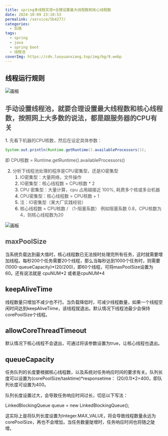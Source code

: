 ```yaml
---
title: spring多线程实现+合理设置最大线程数和核心线程数
date: 2024-10-09 23:10:53
permalink: /service/5b4277/
categories:
  - 后端
tags:
  - spring
  - java
  - spring boot
  - 线程池
coverImg: https://cdn.luoyuanxiang.top/img/bg/9.webp
---
```

<h2 id="f2uP7">线程运行规则</h2>

![画板](https://cdn.luoyuanxiang.top/img/cd69692de94f79a594b2bf1619a0ed09.jpeg)

<h2 id="articleContentId"><font style="color:rgb(79, 79, 79);">手动设置线程池，就要合理设置最大线程数和核心线程数，按照网上大多数的说法，都是跟服务器的CPU有关</font></h2>
1. <font style="color:rgb(77, 77, 77);">先看下机器的CPU核数，然后在设定具体参数：</font>

```java
System.out.println(Runtime.getRuntime().availableProcessors());
```

<font style="color:rgb(77, 77, 77);">即 CPU核数 = Runtime.getRuntime().availableProcessors()</font>

2. <font style="color:rgb(77, 77, 77);">分析下线程池处理的程序是CPU密集型，还是IO密集型</font>
    1. <font style="color:rgb(77, 77, 77);">IO密集型：大量网络，文件操作</font>
    2. <font style="color:rgb(77, 77, 77);">IO密集型：核心线程数 = CPU核数 * 2</font>
    3. <font style="color:rgb(77, 77, 77);">CPU 密集型：大量计算，cpu 占用越接近 100%, 耗费多个核或多台机器</font>
    4. <font style="color:rgb(77, 77, 77);">CPU密集型：核心线程数 = CPU核数 + 1</font>
    5. <font style="color:rgb(77, 77, 77);">注：IO密集型（某大厂实践经验）</font>
    6. <font style="color:rgb(77, 77, 77);">核心线程数 = CPU核数 / （1-阻塞系数） 例如阻塞系数 0.8，CPU核数为4，则核心线程数为20</font>

![画板](https://cdn.luoyuanxiang.top/img/1725862154539-4564f526-7980-46d0-9a33-4fa83f9e23d6.jpeg)

<h2 id="AshX5"><font style="color:rgb(77, 77, 77);">maxPoolSize</font></h2>
当系统负载达到最大值时，核心线程数已无法按时处理完所有任务，这时就需要增加线程。每秒200个任务需要20个线程，那么当每秒达到1000个任务时，则需要(1000-queueCapacity)*(20/200)，即60个线程，可将maxPoolSize设置为60。还有说法就是 cpuNUM*2 或者是cpuNUM*4

<h2 id="TJ2to">keepAliveTime</h2>
线程数量只增加不减少也不行。当负载降低时，可减少线程数量，如果一个线程空闲时间达到keepAliveTiime，该线程就退出。默认情况下线程池最少会保持corePoolSize个线程。

<h2 id="DFp3U">allowCoreThreadTimeout</h2>
默认情况下核心线程不会退出，可通过将该参数设置为true，让核心线程也退出。

<h2 id="UawPT">queueCapacity</h2>
任务队列的长度要根据核心线程数，以及系统对任务响应时间的要求有关。队列长度可以设置为(corePoolSize/tasktime)*responsetime： (20/0.1)*2=400，即队列长度可设置为400。

队列长度设置过大，会导致任务响应时间过长，切忌以下写法：

LinkedBlockingQueue queue = new LinkedBlockingQueue();

这实际上是将队列长度设置为Integer.MAX_VALUE，将会导致线程数量永远为corePoolSize，再也不会增加，当任务数量陡增时，任务响应时间也将随之陡增。



